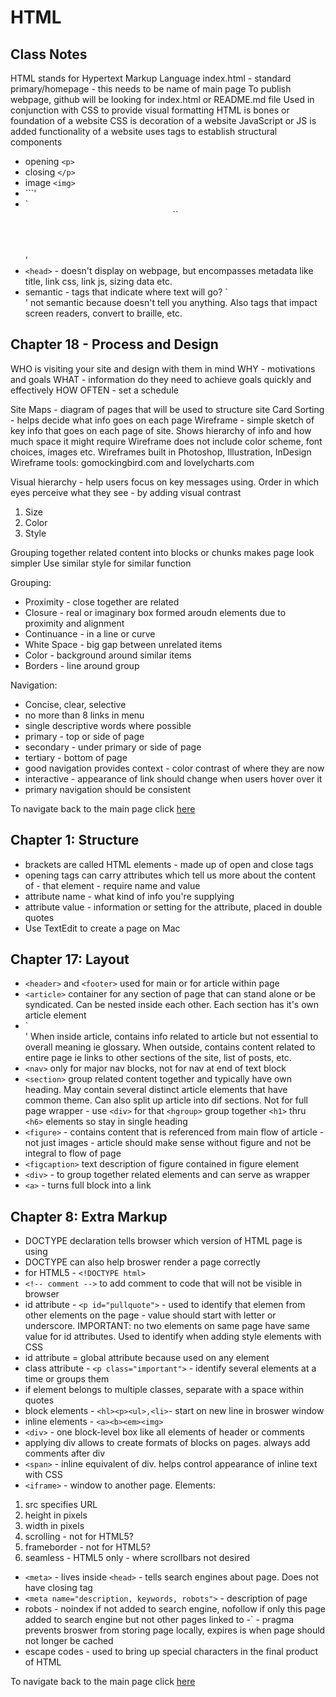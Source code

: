 # HTML

## Class Notes

HTML stands for Hypertext Markup Language
index.html - standard primary/homepage - this needs to be name of main page
To publish webpage, github will be looking for index.html or README.md file
Used in conjunction with CSS to provide visual formatting
HTML is bones or foundation of a website
CSS is decoration of a website
JavaScript or JS is added functionality of a website
uses tags to establish structural components

- opening `<p>`
- closing `</p>`
- image `<img>`
- `<body>``</body>'
- `<header>``</header>'
- `<head>` - doesn't display on webpage, but encompasses metadata like title, link css, link js, sizing data etc.
- semantic - tags that indicate where text will go? `<div>' not semantic because doesn't tell you anything. Also tags that impact screen readers, convert to braille, etc.

## Chapter 18 - Process and Design

WHO is visiting your site and design with them in mind
WHY - motivations and goals
WHAT - information do they need to achieve goals quickly and effectively
HOW OFTEN - set a schedule

Site Maps - diagram of pages that will be used to structure site
Card Sorting - helps decide what info goes on each page
Wireframe - simple sketch of key info that goes on each page of site. Shows hierarchy of info and how much space it might require
Wireframe does not include color scheme, font choices, images etc.
Wireframes built in Photoshop, Illustration, InDesign
Wireframe tools: gomockingbird.com and lovelycharts.com

Visual hierarchy - help users focus on key messages using. Order in which eyes perceive what they see - by adding visual contrast

1. Size
2. Color
3. Style

Grouping together related content into blocks or chunks makes page look simpler
Use similar style for similar function

Grouping:

- Proximity - close together are related
- Closure - real or imaginary box formed aroudn elements due to proximity and alignment
- Continuance - in a line or curve
- White Space - big gap between unrelated items
- Color - background around similar items
- Borders - line around group

Navigation:

- Concise, clear, selective
- no more than 8 links in menu
- single descriptive words where possible
- primary - top or side of page
- secondary - under primary or side of page
- tertiary - bottom of page
- good navigation provides context - color contrast of where they are now
- interactive - appearance of link should change when users hover over it
- primary navigation should be consistent

To navigate back to the main page click [here](https://hmay1415.github.io/reading-notes/)

## Chapter 1: Structure

- brackets are called HTML elements - made up of open and close tags
- opening tags can carry attributes which tell us more about the content of - that element - require name and value
- attribute name - what kind of info you're supplying
- attribute value - information or setting for the attribute, placed in double quotes
- Use TextEdit to create a page on Mac

## Chapter 17: Layout

- `<header>` and `<footer>` used for main or for article within page
- `<article>` container for any section of page that can stand alone or be syndicated. Can be nested inside each other. Each section has it's own article element
- `<aside>' When inside article, contains info related to article but not essential to overall meaning ie glossary. When outside, contains content related to entire page ie links to other sections of the site, list of posts, etc.
- `<nav>` only for major nav blocks, not for nav at end of text block
- `<section>` group related content together and typically have own heading. May contain several distinct article elements that have common theme. Can also split up article into dif sections. Not for full page wrapper - use `<div>` for that
`<hgroup>` group together `<h1>` thru `<h6>` elements so stay in single heading
- `<figure>` - contains content that is referenced from main flow of article - not just images - article should make sense without figure and not be integral to flow of page
- `<figcaption>` text description of figure contained in figure element
- `<div>` - to group together related elements and can serve as wrapper
- `<a>` - turns full block into a link

## Chapter 8: Extra Markup

- DOCTYPE declaration tells browser which version of HTML page is using
- DOCTYPE can also help broswer render a page correctly
- for HTML5 - `<!DOCTYPE html>`
- `<!-- comment -->` to add comment to code that will not be visible in browser
- id attribute - `<p id="pullquote">` - used to identify that elemen from other elements on the page - value should start with letter or underscore. IMPORTANT: no two elements on same page have same value for id attributes. Used to identify when adding style elements with CSS
- id attribute = global attribute because used on any element
- class attribute - `<p class="important">` - identify several elements at a time or groups them
- if element belongs to multiple classes, separate with a space within quotes
- block elements - `<hl><p><ul>,<li>`- start on new line in broswer window
- inline elements - `<a><b><em><img>`
- `<div>` - one block-level box like all elements of header or comments
- applying div allows to create formats of blocks on pages. always add comments after div
- `<span>` - inline equivalent of div. helps control appearance of inline text with CSS
- `<iframe>` - window to another page. Elements:

1. src specifies URL
2. height in pixels
3. width in pixels
4. scrolling - not for HTML5?
5. frameborder - not for HTML5?
6. seamless - HTML5 only - where scrollbars not desired

- `<meta>`  - lives inside `<head>` - tells search engines about page. Does not have closing tag
- `<meta name="description, keywords, robots">` - description of page
- robots - noindex if not added to search engine, nofollow if only this page added to search engine but not other pages linked to
-`<meta http-equiv="author, pragma, expires"> - pragma prevents broswer from storing page locally, expires is when page should not longer be cached
- escape codes - used to bring up special characters in the final product of HTML

To navigate back to the main page click [here](https://hmay1415.github.io/reading-notes/)
